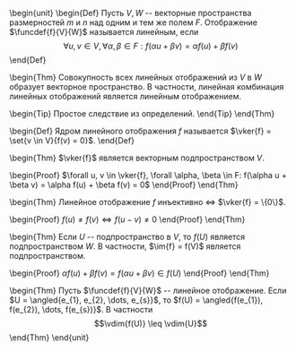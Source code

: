 \begin{unit}
\begin{Def}
Пусть $V, W$ -- векторные пространства размерностей $m$ и $n$ над одним и тем же полем $F$. Отображение
$\funcdef{f}{V}{W}$ называется линейным, если
$$\forall u, v \in V, \forall \alpha, \beta \in F: f(\alpha u + \beta v) = \alpha f(u) + \beta f(v)$$
\end{Def}

\begin{Thm}
Совокупность всех линейных отображений из $V$ в $W$ образует векторное пространство. В частности, линейная
комбинация линейных отображений является линейным отображением.

\begin{Tip}
Простое следствие из определений.
\end{Tip}
\end{Thm}

\begin{Def}
Ядром линейного отображения $f$ называется $\vker{f} = \set{v \in V}{f(v) = 0}$.
\end{Def}

\begin{Thm}
$\vker{f}$ является векторным подпространством $V$.

\begin{Proof}
$\forall u, v \in \vker{f}, \forall \alpha, \beta \in F: f(\alpha u + \beta v) = \alpha f(u) + \beta f(v) = 0$
\end{Proof}
\end{Thm}

\begin{Thm}
Линейное отображение $f$ инъективно $\Leftrightarrow$ $\vker{f} = \{0\}$.

\begin{Proof}
$f(u) \neq f(v) \Leftrightarrow f(u - v) \neq 0$
\end{Proof}
\end{Thm}

\begin{Thm}
Если $U$ -- подпространство в $V$, то $f(U)$ является подпространством $W$. В частности, $\im{f} = f(V)$
является подпространством.

\begin{Proof}
$\alpha f(u) + \beta f(v) = f(\alpha u + \beta v) \in f(U)$
\end{Proof}
\end{Thm}

\begin{Thm}
Пусть $\funcdef{f}{V}{W}$ -- линейное отображение. Если $U = \angled{e_{1}, e_{2}, \dots, e_{s}}$, то
$f(U) = \angled{f(e_{1}), f(e_{2}), \dots, f(e_{s})}$. В частности
$$\vdim{f(U)} \leq \vdim{U}$$
\end{Thm}
\end{unit}

